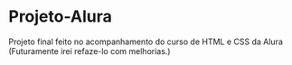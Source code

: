 # Projeto-Alura
Projeto final feito no acompanhamento do curso de HTML e CSS da Alura (Futuramente irei refaze-lo com melhorias.)
